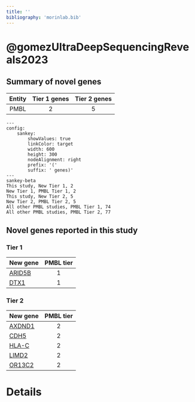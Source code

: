 ```yaml
---
title: ''
bibliography: 'morinlab.bib'
---
```


# @gomezUltraDeepSequencingReveals2023
## Summary of novel genes

|Entity| Tier 1 genes| Tier 2 genes|
|:-:|:-:|:-:|
|PMBL|2|5|
```mermaid
---
config:
    sankey:
        showValues: true
        linkColor: target
        width: 600
        height: 300
        nodeAlignment: right
        prefix: '('
        suffix: ' genes)'
---
sankey-beta
This study, New Tier 1, 2
New Tier 1, PMBL Tier 1, 2
This study, New Tier 2, 5
New Tier 2, PMBL Tier 2, 5
All other PMBL studies, PMBL Tier 1, 74
All other PMBL studies, PMBL Tier 2, 77
```

## Novel genes reported in this study

### Tier 1
|New gene|PMBL tier|
|:-|:-:|
|[ARID5B](../ARID5B)|1 |
|[DTX1](../DTX1)|1 |

### Tier 2
|New gene|PMBL tier|
|:-|:-:|
|[AXDND1](../AXDND1)|2 |
|[CDH5](../CDH5)|2 |
|[HLA-C](../HLA-C)|2 |
|[LIMD2](../LIMD2)|2 |
|[OR13C2](../OR13C2)|2 |


# Details

